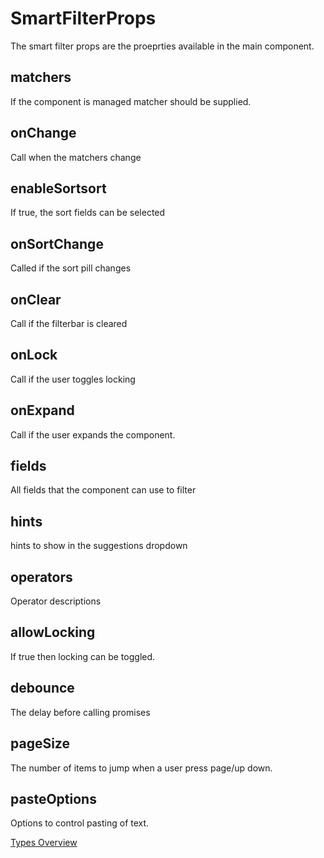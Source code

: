 # SmartFilterProps
The smart filter props are the proeprties available in the main component.

## matchers
If the component is managed matcher should be supplied.
## onChange
Call when the matchers change
## enableSortsort
If true, the sort fields can be selected
## onSortChange
Called if the sort pill changes
## onClear
Call if the filterbar is cleared
## onLock
Call if the user toggles locking 
## onExpand
Call if the user expands the component.
## fields
All fields that the component can use to filter
## hints
hints to show in the suggestions dropdown
## operators
Operator descriptions
## allowLocking
If true then locking can be toggled.
## debounce
The delay before calling promises 
## pageSize
The number of items to jump when a user press page/up down.
## pasteOptions
Options to control pasting of text.

[Types Overview](docs/types/Overview.md)